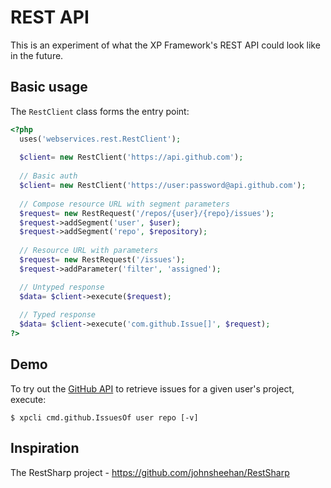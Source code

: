 REST API
========
This is an experiment of what the XP Framework's REST API could look
like in the future.

Basic usage
-----------
The `RestClient` class forms the entry point:

```php
<?php
  uses('webservices.rest.RestClient');
  
  $client= new RestClient('https://api.github.com');
  
  // Basic auth
  $client= new RestClient('https://user:password@api.github.com');
  
  // Compose resource URL with segment parameters
  $request= new RestRequest('/repos/{user}/{repo}/issues');
  $request->addSegment('user', $user);
  $request->addSegment('repo', $repository);
  
  // Resource URL with parameters
  $request= new RestRequest('/issues');
  $request->addParameter('filter', 'assigned');

  // Untyped response
  $data= $client->execute($request);
  
  // Typed response
  $data= $client->execute('com.github.Issue[]', $request);
?>
```

Demo
----
To try out the [GitHub API](http://developer.github.com/) to retrieve issues
for a given user's project, execute:

```
$ xpcli cmd.github.IssuesOf user repo [-v]
```

Inspiration
-----------
The RestSharp project - https://github.com/johnsheehan/RestSharp
